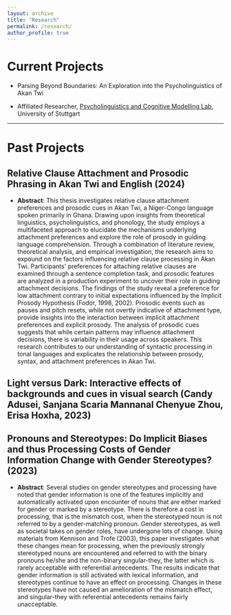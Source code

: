 ```yaml
---
layout: archive
title: "Research"
permalink: /research/
author_profile: true
---
```


Current Projects
======
- Parsing Beyond Boundaries: An Exploration into the Psycholinguistics of Akan Twi

- Affiliated Researcher, [Psycholinguistics and Cognitive Modelling Lab](https://tmalsburg.github.io/index.html#lab), University of Stuttgart

---

Past Projects
======

## Relative Clause Attachment and Prosodic Phrasing in Akan Twi and English (2024)

- **Abstract**:
  This thesis investigates relative clause attachment preferences and prosodic cues in Akan Twi, a Niger-Congo language spoken primarily in Ghana. Drawing upon insights from theoretical linguistics, psycholinguistics, and phonology, the study employs a multifaceted approach to elucidate the mechanisms underlying attachment preferences and explore the role of prosody in guiding language comprehension. Through a combination of literature review, theoretical analysis, and empirical investigation, the research aims to expound on the factors influencing relative clause processing in Akan Twi. Participants' preferences for attaching relative clauses are examined through a sentence completion task, and prosodic features are analyzed in a production experiment to uncover their role in guiding attachment decisions. The findings of the study reveal a preference for low attachment contrary to initial expectations influenced by the  Implicit Prosody Hypothesis (Fodor, 1998, 2002). Prosodic events such as pauses and pitch resets, while not overtly indicative of attachment type, provide insights into the interaction between implicit attachment preferences and explicit prosody. The analysis of prosodic cues suggests that while certain patterns may influence attachment decisions, there is variability in their usage across speakers. This research contributes to our understanding of syntactic processing in tonal languages and explicates the relationship between prosody, syntax, and attachment preferences in Akan Twi.

## Light versus Dark: Interactive effects of backgrounds and cues in visual search (Candy Adusei, Sanjana Scaria Mannanal Chenyue Zhou, Erisa Hoxha, 2023)
   
## Pronouns and Stereotypes: Do Implicit Biases and thus Processing Costs of Gender Information Change with Gender Stereotypes? (2023)

- **Abstract**:
  Several studies on gender stereotypes and processing have noted that gender information is one of
the features implicitly and automatically activated upon encounter of nouns that are either marked for
gender or marked by a stereotype. There is therefore a cost in processing, that is the mismatch cost, when
the stereotyped noun is not referred to by a gender-matching pronoun. Gender stereotypes, as well as
societal takes on gender roles, have undergone lots of change. Using materials from Kennison and Trofe
(2003), this paper investigates what these changes mean for processing, when the previously strongly
stereotyped nouns are encountered and referred to with the binary pronouns he/she and the non-binary
singular-they, the latter which is rarely acceptable with referential antecedents. The results indicate that
gender information is still activated with lexical information, and stereotypes continue to have an effect
on processing. Changes in these stereotypes have not caused an amelioration of the mismatch effect, and
singular-they with referential antecedents remains fairly unacceptable.
